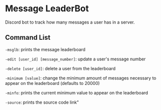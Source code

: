 # Message LeaderBot
Discord bot to track how many messages a user has in a server.

## Command List
`-msglb`: prints the message leaderboard

`-edit [user_id] [message_number]`: update a user's message number

`-delete [user_id]`: delete a user from the leaderboard

`-minimum [value]`: change the minimum amount of messages necessary to appear on the leaderboard (defaults to 20000)

`-minfo`: prints the current minimum value to appear on the leaderboard

`-source`: prints the source code link"
